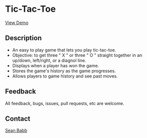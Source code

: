 # Tic-Tac-Toe  

[View Demo](https://seanbabb.github.io/tic-tac-toe)  

## Description  

- An easy to play game that lets you play tic-tac-toe.  
- Objective: to get three " X " or three " O " straight together  in an up/down, left/right, or a diagnol line. 
- Displays when a player has won the game.  
- Stores the game's history as the game progresses.  
- Allows players to game history and see past moves.   

## Feedback  

All feedback, bugs, issues, pull requests, etc are welcome.  

## Contact  

[Sean Babb](https://twitter.com/seanbabb)